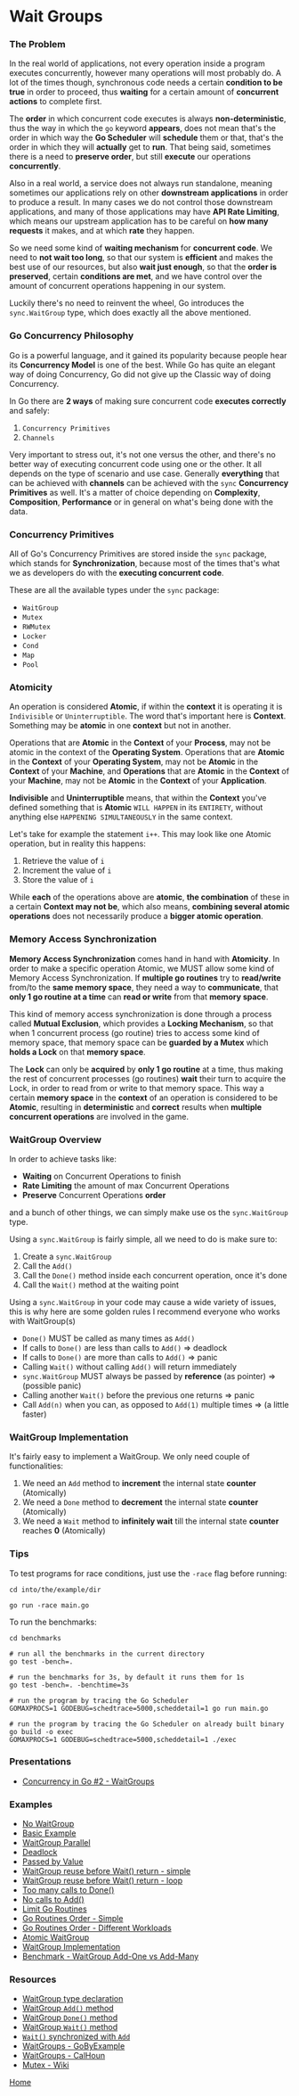 # Wait Groups

### The Problem

In the real world of applications, not every operation inside a program executes concurrently,
however many operations will most probably do. A lot of the times though, synchronous code
needs a certain **condition to be true** in order to proceed, thus **waiting** for a certain amount
of **concurrent actions** to complete first.

The **order** in which concurrent code executes is always **non-deterministic**, thus the way in which
the `go` keyword **appears**, does not mean that's the order in which way the **Go Scheduler** will
**schedule** them or that, that's the order in which they will **actually** get to **run**.
That being said, sometimes there is a need to **preserve order**, but still **execute** our
operations **concurrently**.

Also in a real world, a service does not always run standalone, meaning sometimes our applications
rely on other **downstream applications** in order to produce a result. In many cases we do not control
those downstream applications, and many of those applications may have **API Rate Limiting**, which means
our upstream application has to be careful on **how many requests** it makes, and at which **rate** they happen.

So we need some kind of **waiting mechanism** for **concurrent code**. We need to **not wait too long**,
so that our system is **efficient** and makes the best use of our resources, but also **wait just enough**,
so that the **order is preserved**, certain **conditions are met**, and we have control over
the amount of concurrent operations happening in our system.

Luckily there's no need to reinvent the wheel, Go introduces the `sync.WaitGroup` type,
which does exactly all the above mentioned.

### Go Concurrency Philosophy

Go is a powerful language, and it gained its popularity because people hear
its **Concurrency Model** is one of the best. While Go has quite an elegant way
of doing Concurrency, Go did not give up the Classic way of doing Concurrency.

In Go there are **2 ways** of making sure concurrent code **executes correctly** and safely:

1. `Concurrency Primitives`
2. `Channels`

Very important to stress out, it's not one versus the other, and there's no better
way of executing concurrent code using one or the other. It all depends on the
type of scenario and use case. Generally **everything** that can be achieved with **channels**
can be achieved with the `sync` **Concurrency Primitives** as well. It's a matter of choice depending on
**Complexity**, **Composition**, **Performance** or in general on what's being done with the data.

### Concurrency Primitives

All of Go's Concurrency Primitives are stored inside the `sync` package, which stands for
**Synchronization**, because most of the times that's what we as developers do with the
**executing concurrent code**.

These are all the available types under the `sync` package:

- `WaitGroup`
- `Mutex`
- `RWMutex`
- `Locker`
- `Cond`
- `Map`
- `Pool`

### Atomicity

An operation is considered **Atomic**, if within the **context** it is operating it is `Indivisible` or `Uninterruptible`.
The word that's important here is **Context**. Something may be **atomic** in one **context** but not in another.

Operations that are **Atomic** in the **Context** of your **Process**, may not be atomic in the context of the **Operating System**.
Operations that are **Atomic** in the **Context** of your **Operating System**, may not be **Atomic** in the **Context** of your **Machine**,
and **Operations** that are **Atomic** in the **Context** of your **Machine**, may not be **Atomic** in the **Context** of your **Application**.

**Indivisible** and **Uninterruptible** means, that within the **Context** you've defined something that is **Atomic**
`WILL HAPPEN` in its `ENTIRETY`, without anything else `HAPPENING SIMULTANEOUSLY` in the same context.

Let's take for example the statement `i++`. This may look like one Atomic operation, but in reality this happens:

1. Retrieve the value of `i`
2. Increment the value of `i`
3. Store the value of `i`

While **each** of the operations above are **atomic**, **the combination** of these in a certain **Context may not be**,
which also means, **combining several atomic operations** does not necessarily produce a **bigger atomic operation**.

### Memory Access Synchronization

**Memory Access Synchronization** comes hand in hand with **Atomicity**. In order to make a specific operation Atomic,
we MUST allow some kind of Memory Access Synchronization. If **multiple go routines** try to **read/write** from/to the **same
memory space**, they need a way to **communicate**, that **only 1 go routine at a time** can **read or write** from that **memory space**.

This kind of memory access synchronization is done through a process called **Mutual Exclusion**, which provides a **Locking
Mechanism**, so that when 1 concurrent process (go routine) tries to access some kind of memory space, that memory space
can be **guarded by a Mutex** which **holds a Lock** on that **memory space**.

The **Lock** can only be **acquired** by **only 1 go routine** at a time, thus making the rest of concurrent processes (go routines)
**wait** their turn to acquire the Lock, in order to read from or write to that memory space. This way a certain **memory
space** in the **context** of an operation is considered to be **Atomic**, resulting in **deterministic** and **correct** results when
**multiple concurrent operations** are involved in the game.

### WaitGroup Overview

In order to achieve tasks like:

- **Waiting** on Concurrent Operations to finish
- **Rate Limiting** the amount of max Concurrent Operations
- **Preserve** Concurrent Operations **order**

and a bunch of other things, we can simply make use os the `sync.WaitGroup` type.

Using a `sync.WaitGroup` is fairly simple, all we need to do is make sure to:

1. Create a `sync.WaitGroup`
2. Call the `Add()`
3. Call the `Done()` method inside each concurrent operation, once it's done
4. Call the `Wait()` method at the waiting point

Using a `sync.WaitGroup` in your code may cause a wide variety of issues,
this is why here are some golden rules I recommend everyone who works with WaitGroup(s)

- `Done()` MUST be called as many times as `Add()`
- If calls to `Done()` are less than calls to `Add()` => deadlock
- If calls to `Done()` are more than calls to `Add()` => panic
- Calling `Wait()` without calling `Add()` will return immediately
- `sync.WaitGroup` MUST always be passed by **reference** (as pointer) => (possible panic)
- Calling another `Wait()` before the previous one returns => panic
- Call `Add(n)` when you can, as opposed to `Add(1)` multiple times => (a little faster)

### WaitGroup Implementation

It's fairly easy to implement a WaitGroup. We only need couple of functionalities:

1. We need an `Add` method to **increment** the internal state **counter** (Atomically)
2. We need a `Done` method to **decrement** the internal state **counter** (Atomically)
3. We need a `Wait` method to **infinitely wait** till the internal state **counter** reaches **0** (Atomically)

### Tips

To test programs for race conditions, just use the `-race` flag
before running:

```shell script
cd into/the/example/dir

go run -race main.go
```

To run the benchmarks:

```shell script
cd benchmarks

# run all the benchmarks in the current directory
go test -bench=.

# run the benchmarks for 3s, by default it runs them for 1s
go test -bench=. -benchtime=3s

# run the program by tracing the Go Scheduler
GOMAXPROCS=1 GODEBUG=schedtrace=5000,scheddetail=1 go run main.go

# run the program by tracing the Go Scheduler on already built binary
go build -o exec
GOMAXPROCS=1 GODEBUG=schedtrace=5000,scheddetail=1 ./exec
```

### Presentations

- [Concurrency in Go #2 - WaitGroups](https://github.com/golang-basics/concurrency/raw/master/presentations/2_waitgroups)

### Examples

- [No WaitGroup](https://github.com/golang-basics/concurrency/blob/master/waitgroups/no-waitgroup/main.go)
- [Basic Example](https://github.com/golang-basics/concurrency/blob/master/waitgroups/basic/main.go)
- [WaitGroup Parallel](https://github.com/golang-basics/concurrency/blob/master/waitgroups/waitgroup-parallel/main.go)
- [Deadlock](https://github.com/golang-basics/concurrency/blob/master/waitgroups/deadlock/main.go)
- [Passed by Value](https://github.com/golang-basics/concurrency/blob/master/waitgroups/passed-by-value/main.go)
- [WaitGroup reuse before Wait() return - simple](https://github.com/golang-basics/concurrency/blob/master/waitgroups/wg-reuse/simple/main.go)
- [WaitGroup reuse before Wait() return - loop](https://github.com/golang-basics/concurrency/blob/master/waitgroups/wg-reuse/loop/main.go)
- [Too many calls to Done()](https://github.com/golang-basics/concurrency/blob/master/waitgroups/done-too-many-times/main.go)
- [No calls to Add()](https://github.com/golang-basics/concurrency/blob/master/waitgroups/no-add/main.go)
- [Limit Go Routines](https://github.com/golang-basics/concurrency/blob/master/waitgroups/limit-goroutines/main.go)
- [Go Routines Order - Simple](https://github.com/golang-basics/concurrency/blob/master/waitgroups/goroutines-order/simple/main.go)
- [Go Routines Order - Different Workloads](https://github.com/golang-basics/concurrency/blob/master/waitgroups/goroutines-order/different-workloads/main.go)
- [Atomic WaitGroup](https://github.com/golang-basics/concurrency/blob/master/waitgroups/atomic-waitgroup/main.go)
- [WaitGroup Implementation](https://github.com/golang-basics/concurrency/blob/master/waitgroups/waitgroup-implementation/main.go)
- [Benchmark - WaitGroup Add-One vs Add-Many](https://github.com/golang-basics/concurrency/blob/master/waitgroups/benchmarks/add1_vs_addmany_test.go)

### Resources

- [WaitGroup type declaration](https://github.com/golang/go/blob/master/src/sync/waitgroup.go#L20)
- [WaitGroup `Add()` method](https://github.com/golang/go/blob/master/src/sync/waitgroup.go#L53)
- [WaitGroup `Done()` method](https://github.com/golang/go/blob/master/src/sync/waitgroup.go#L98)
- [WaitGroup `Wait()` method](https://github.com/golang/go/blob/master/src/sync/waitgroup.go#L103)
- [`Wait()` synchronized with `Add`](https://github.com/golang/go/blob/master/src/sync/waitgroup.go#L124)
- [WaitGroups - GoByExample](https://gobyexample.com/waitgroups)
- [WaitGroups - CalHoun](https://www.calhoun.io/concurrency-patterns-in-go-sync-waitgroup/)
- [Mutex - Wiki](https://en.wikipedia.org/wiki/Mutual_exclusion)

[Home](https://github.com/golang-basics/concurrency)
